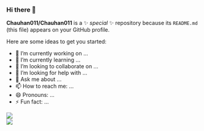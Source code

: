 ### Hi there 👋

**Chauhan011/Chauhan011** is a ✨ _special_ ✨ repository because its `README.md` (this file) appears on your GitHub profile.

Here are some ideas to get you started:

- 🔭 I’m currently working on ...
- 🌱 I’m currently learning ...
- 👯 I’m looking to collaborate on ...
- 🤔 I’m looking for help with ...
- 💬 Ask me about ...
- 📫 How to reach me: ...
- 😄 Pronouns: ...
- ⚡ Fun fact: ...

<div style="">
<img src="https://i.gifer.com/Dfrz.gif">
</div>
<img src="https://github-readme-stats.vercel.app/api?username=Chauhan011&theme=algolia&show_icons=true"></img>
